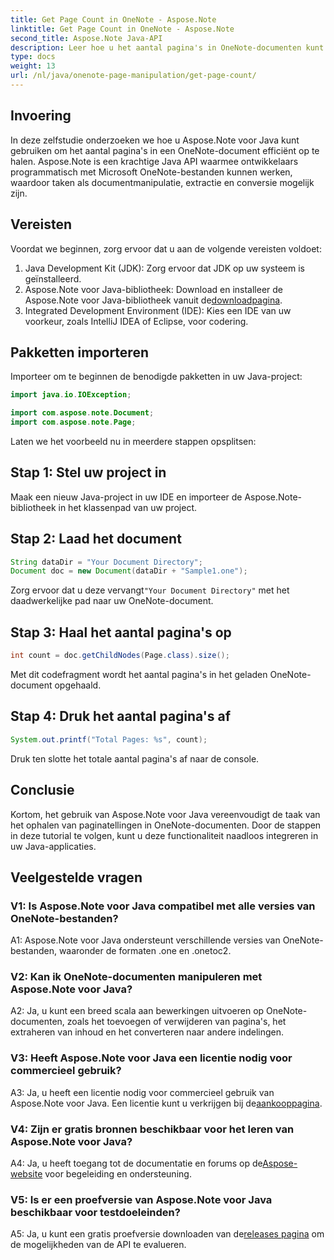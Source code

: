 ```yaml
---
title: Get Page Count in OneNote - Aspose.Note
linktitle: Get Page Count in OneNote - Aspose.Note
second_title: Aspose.Note Java-API
description: Leer hoe u het aantal pagina's in OneNote-documenten kunt ophalen met Aspose.Note voor Java. Deze stap-voor-stap handleiding begeleidt u moeiteloos door het proces.
type: docs
weight: 13
url: /nl/java/onenote-page-manipulation/get-page-count/
---
```

## Invoering

In deze zelfstudie onderzoeken we hoe u Aspose.Note voor Java kunt gebruiken om het aantal pagina's in een OneNote-document efficiënt op te halen. Aspose.Note is een krachtige Java API waarmee ontwikkelaars programmatisch met Microsoft OneNote-bestanden kunnen werken, waardoor taken als documentmanipulatie, extractie en conversie mogelijk zijn.

## Vereisten

Voordat we beginnen, zorg ervoor dat u aan de volgende vereisten voldoet:

1. Java Development Kit (JDK): Zorg ervoor dat JDK op uw systeem is geïnstalleerd.
2.  Aspose.Note voor Java-bibliotheek: Download en installeer de Aspose.Note voor Java-bibliotheek vanuit de[downloadpagina](https://releases.aspose.com/note/java/).
3. Integrated Development Environment (IDE): Kies een IDE van uw voorkeur, zoals IntelliJ IDEA of Eclipse, voor codering.

## Pakketten importeren

Importeer om te beginnen de benodigde pakketten in uw Java-project:

```java
import java.io.IOException;

import com.aspose.note.Document;
import com.aspose.note.Page;
```

Laten we het voorbeeld nu in meerdere stappen opsplitsen:

## Stap 1: Stel uw project in

Maak een nieuw Java-project in uw IDE en importeer de Aspose.Note-bibliotheek in het klassenpad van uw project.

## Stap 2: Laad het document

```java
String dataDir = "Your Document Directory";
Document doc = new Document(dataDir + "Sample1.one");
```

 Zorg ervoor dat u deze vervangt`"Your Document Directory"` met het daadwerkelijke pad naar uw OneNote-document.

## Stap 3: Haal het aantal pagina's op

```java
int count = doc.getChildNodes(Page.class).size();
```

Met dit codefragment wordt het aantal pagina's in het geladen OneNote-document opgehaald.

## Stap 4: Druk het aantal pagina's af

```java
System.out.printf("Total Pages: %s", count);
```

Druk ten slotte het totale aantal pagina's af naar de console.

## Conclusie

Kortom, het gebruik van Aspose.Note voor Java vereenvoudigt de taak van het ophalen van paginatellingen in OneNote-documenten. Door de stappen in deze tutorial te volgen, kunt u deze functionaliteit naadloos integreren in uw Java-applicaties.

## Veelgestelde vragen

### V1: Is Aspose.Note voor Java compatibel met alle versies van OneNote-bestanden?

A1: Aspose.Note voor Java ondersteunt verschillende versies van OneNote-bestanden, waaronder de formaten .one en .onetoc2.

### V2: Kan ik OneNote-documenten manipuleren met Aspose.Note voor Java?

A2: Ja, u kunt een breed scala aan bewerkingen uitvoeren op OneNote-documenten, zoals het toevoegen of verwijderen van pagina's, het extraheren van inhoud en het converteren naar andere indelingen.

### V3: Heeft Aspose.Note voor Java een licentie nodig voor commercieel gebruik?

 A3: Ja, u heeft een licentie nodig voor commercieel gebruik van Aspose.Note voor Java. Een licentie kunt u verkrijgen bij de[aankooppagina](https://purchase.aspose.com/buy).

### V4: Zijn er gratis bronnen beschikbaar voor het leren van Aspose.Note voor Java?

A4: Ja, u heeft toegang tot de documentatie en forums op de[Aspose-website](https://reference.aspose.com/note/java/) voor begeleiding en ondersteuning.

### V5: Is er een proefversie van Aspose.Note voor Java beschikbaar voor testdoeleinden?

 A5: Ja, u kunt een gratis proefversie downloaden van de[releases pagina](https://releases.aspose.com/) om de mogelijkheden van de API te evalueren.